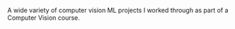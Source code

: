A wide variety of computer vision ML projects I worked through as part of a Computer Vision course.
